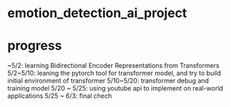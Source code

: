 # emotion_detection_ai_project

# progress
~5/2: learning Bidirectional Encoder Representations from Transformers
5/2~5/10: leaning the pytorch tool for transformer model, and try to build initial environment of transformer
5/10~5/20: transformer debug and training model
5/20 ~ 5/25: using youtube api to implement on real-world applications
5/25 ~ 6/3: final chech

